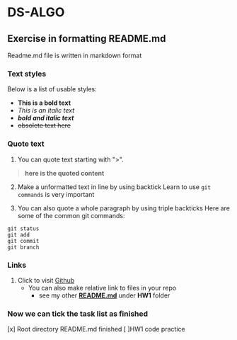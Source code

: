 # DS-ALGO

## Exercise in formatting README.md
Readme.md file is written in markdown format

### Text styles
Below is a list of usable styles:
- **This is a bold text**
- *This is an italic text*
- ***bold and italic text***
- ~~obsolete text here~~

### Quote text

1. You can quote text starting with ">".
> **here is the quoted content**

2. Make a unformatted text in line by using backtick
Learn to use `git commands` is very important

3. You can also quote a whole paragraph by using triple backticks
Here are some of the common git commands:
```
git status
git add
git commit
git branch
```

### Links
1. Click to visit [Github](https://github.com/)
   - You can also make relative link to files in your repo
     - see my other [**README.md**](HW1/README.md) under **HW1** folder

### Now we can tick the task list as finished
[x] Root directory README.md finished
[ ]HW1 code practice